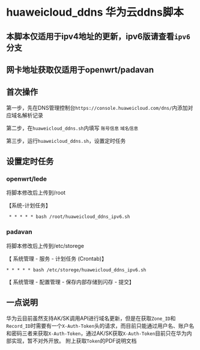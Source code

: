 # huaweicloud_ddns  华为云ddns脚本

## 本脚本仅适用于ipv4地址的更新，ipv6版请查看```ipv6```分支
## 网卡地址获取仅适用于openwrt/padavan


## 首次操作
第一步，先在DNS管理控制台```https://console.huaweicloud.com/dns/```内添加对应域名解析记录

第二步，在```huaweicloud_ddns.sh```内填写 ```账号信息``` ```域名信息```

第三步，运行```huaweicloud_ddns.sh```，设置定时任务

## 设置定时任务

### openwrt/lede
将脚本修改后上传到/root

【系统-计划任务】

     * * * * * bash /root/huaweicloud_ddns_ipv6.sh

### padavan
将脚本修改后上传到/etc/storege

【 系统管理 - 服务 - 计划任务 (Crontab)】

    * * * * * bash /etc/storege/huaweicloud_ddns_ipv6.sh
    
【 系统管理 - 配置管理 - 保存内部存储到闪存 - 提交】

## 一点说明
华为云目前虽然支持AK/SK调用API进行域名更新，但是在获取```Zone_ID```和```Record_ID```时需要有一个```X-Auth-Token```头的请求，而目前只能通过用户名、账户名和密码三者来获取```X-Auth-Token```，通过AK/SK获取```X-Auth-Token```目前只在华为内部实现，暂不对外开放。
附上获取```Token```的PDF说明文档
